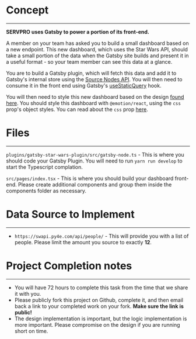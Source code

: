 Concept
=======

* * *

**SERVPRO uses Gatsby to power a portion of its front-end.**

A member on your team has asked you to build a small dashboard based on a new endpoint. This new dashboard, which uses the Star Wars API, should take a small portion of the data when the Gatsby site builds and present it in a useful format - so your team member can see this data at a glance.

You are to build a Gatsby plugin, which will fetch this data and add it to Gatsby's internal store using the [Source Nodes API](https://www.gatsbyjs.com/docs/reference/config-files/gatsby-node/#sourceNodes). You will then need to consume it in the front end using Gatsby's [useStaticQuery](https://www.gatsbyjs.com/docs/how-to/querying-data/use-static-query/) hook.

You will then need to style this new dashboard based on the design [found here](https://www.figma.com/design/8jb3IaVwO6nGC6rDTrcLCl/SERVPRO-Dashboard-Take-Home). You should style this dashboard with `@emotion/react`, using the `css` prop's object styles. You can read about the `css` prop [here](https://emotion.sh/docs/css-prop#object-styles).

Files
=====

* * *

`plugins/gatsby-star-wars-plugin/src/gatsby-node.ts` - This is where you should code your Gatsby Plugin. You will need to run `yarn run develop` to start the Typescript complation.

`src/pages/index.tsx` - This is where you should build your dashboard front-end. Please create additional components and group them inside the components folder as necessary.

Data Source to Implement
========================

* * *

*   `https://swapi.py4e.com/api/people/` - This will provide you with a list of people. Please limit the amount you source to exactly **12**.

Project Completion notes
========================

* * *

*   You will have 72 hours to complete this task from the time that we share it with you.
*   Please publicly fork this project on Github, complete it, and then email back a link to your completed work on your fork. **Make sure the link is public!**
*   The design implementation is important, but the logic implementation is more important. Please compromise on the design if you are running short on time.
